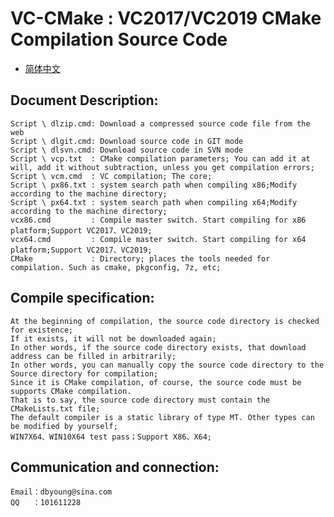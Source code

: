 # VC-CMake : VC2017/VC2019 CMake Compilation Source Code

- [简体中文](readmeCN.md)

## Document Description:
    Script \ dlzip.cmd: Download a compressed source code file from the web
    Script \ dlgit.cmd: Download source code in GIT mode
    Script \ dlsvn.cmd: Download source code in SVN mode
    Script \ vcp.txt  : CMake compilation parameters; You can add it at will, add it without subtraction, unless you get compilation errors;
    Script \ vcm.cmd  : VC compilation; The core;
    Script \ px86.txt : system search path when compiling x86;Modify according to the machine directory;
    Script \ px64.txt : system search path when compiling x64;Modify according to the machine directory;
    vcx86.cmd         : Compile master switch. Start compiling for x86 platform;Support VC2017、VC2019;
    vcx64.cmd         : Compile master switch. Start compiling for x64 platform;Support VC2017、VC2019;
    CMake             : Directory; places the tools needed for compilation. Such as cmake, pkgconfig, 7z, etc;

## Compile specification:
    At the beginning of compilation, the source code directory is checked for existence; 
    If it exists, it will not be downloaded again;
    In other words, if the source code directory exists, that download address can be filled in arbitrarily;
    In other words, you can manually copy the source code directory to the Source directory for compilation;
    Since it is CMake compilation, of course, the source code must be supports CMake compilation. 
    That is to say, the source code directory must contain the CMakeLists.txt file;
    The default compiler is a static library of type MT. Other types can be modified by yourself;
    WIN7X64、WIN10X64 test pass；Support X86、X64;

## Communication and connection:
    Email：dbyoung@sina.com
    QQ   ：101611228
